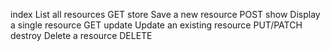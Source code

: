 index List all resources GET
store Save a new resource POST
show Display a single resource GET
update Update an existing resource PUT/PATCH
destroy Delete a resource DELETE